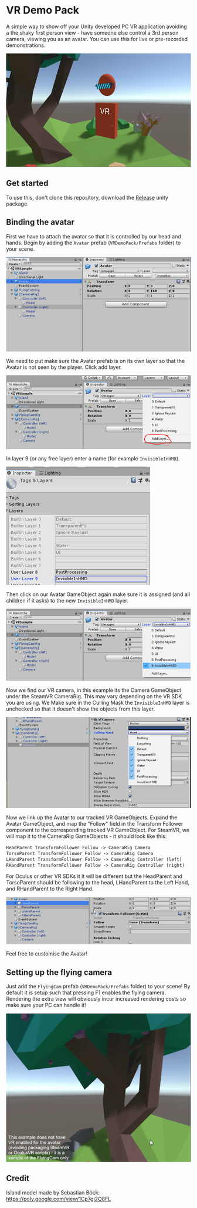 # VR Demo Pack

A simple way to show off your Unity developed PC VR application avoiding a the shaky first person view - have someone else control a 3rd person camera, viewing you as an avatar. You can use this for live or pre-recorded demonstrations.

![](Media/demo.gif)

## Get started

To use this, don't clone this repository, download the [Release](http://github.com/immersivecognition/vr-demo-pack/) unity package.

## Binding the avatar

First we have to attach the avatar so that it is controlled by our head and hands. Begin by adding the `Avatar` prefab (`VRDemoPack/Prefabs` folder) to your scene.

![](Media/tutorial-01.PNG)

We need to put make sure the Avatar prefab is on its own layer so that the Avatar is not seen by the player. Click add layer.

![](Media/tutorial-02.PNG)

In layer 9 (or any free layer) enter a name (for example `InvisibleInHMD`).

![](Media/tutorial-03.PNG)

Then click on our Avatar GameObject again make sure it is assigned (and all children if it asks) to the new `InvisibleInHMD` layer.

![](Media/tutorial-04.PNG)

Now we find our VR camera, in this example its the Camera GameObject under the SteamVR CameraRig. This may vary depending on the VR SDK you are using. We Make sure in the Culling Mask the `InvisibleInHMD` layer is unchecked so that it doesn't show the objects from this layer.

![](Media/tutorial-05.PNG)

Now we link up the Avatar to our tracked VR GameObjects. Expand the Avatar GameObject, and map the "Follow" field in the Transform Follower component to the corresponding tracked VR GameObject. For SteamVR, we will map it to the CameraRig GameObjects - it should look like this:

```
HeadParent TransformFollower Follow -> CameraRig Camera 
TorsoParent TransformFollower Follow -> CameraRig Camera 
LHandParent TransformFollower Follow -> CameraRig Controller (left)
RHandParent TransformFollower Follow -> CameraRig Controller (right)
```
For Oculus or other VR SDKs it it will be different but the HeadParent and TorsoParent should be following to the head, LHandParent to the Left Hand, and RHandParent to the Right Hand. 

![](Media/tutorial-06.gif)

Feel free to customise the Avatar!

## Setting up the flying camera

Just add the `FlyingCam` prefab (`VRDemoPack/Prefabs` folder) to your scene! By default it is setup such that pressing F1 enables the flying camera. Rendering the extra view will obviously incur increased rendering costs so make sure your PC can handle it!

![](Media/enable-cam.gif)

## Credit

Island model made by Sebastian Böck: https://poly.google.com/view/1Cp7gi2Q8FL
